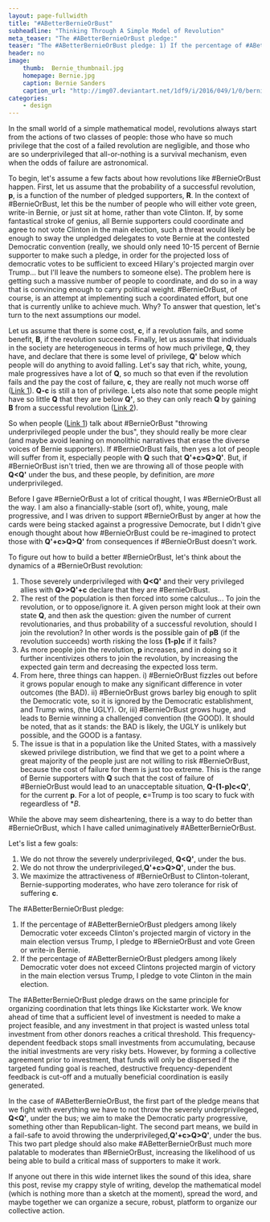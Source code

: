 ```yaml
---
layout: page-fullwidth
title: "#ABetterBernieOrBust"
subheadline: "Thinking Through A Simple Model of Revolution"
meta_teaser: "The #ABetterBernieOrBust pledge:"
teaser: "The #ABetterBernieOrBust pledge: 1) If the percentage of #ABetterBernieOrBust pledgers among likely Democratic voter exceeds Clinton's projected margin of victory in the main election versus Trump, I pledge to BernieOrBust and vote Green or write-in Bernie. 2) If the percentage of #ABetterBernieOrBust pledgers among likely Democratic voter does not exceed Clinton's projected margin of victory in the main election versus Trump, I pledge to vote Clinton in the main election. This two part pledge should make #ABetterBernieOrBust much more palatable to moderate, Clinton-tolerant, Bernie supporters than #BernieOrBust, increasing the likelihood of us being able to build a critical mass of voters to make it work. "
header: no
image:
    thumb:  Bernie_thumbnail.jpg
    homepage: Bernie.jpg
    caption: Bernie Sanders
    caption_url: "http://img07.deviantart.net/1df9/i/2016/049/1/0/bernie_sanders_illustration_by_theblackwings33-d96xips.jpg"
categories:
    - design
---
```

<!--more-->

In the small world of a simple mathematical model, revolutions always start from the actions of two classes of people: those who have so much privilege that the cost of a failed revolution are negligible, and those who are so underprivileged that all-or-nothing is a survival mechanism, even when the odds of failure are astronomical. 

To begin, let's assume a few facts about how revolutions like #BernieOrBust happen. First, let us assume that the probability of a successful revolution, **p**, is a function of the number of pledged supporters, **R**. In the context of #BernieOrBust, let this be the number of people who will either vote green, write-in Bernie, or just sit at home, rather than vote Clinton. If, by some fantastical stroke of genius, all Bernie supporters could coordinate and agree to not vote Clinton in the main election, such a threat would likely be enough to sway the unpledged delegates to vote Bernie at the contested Democratic convention (really, we should only need 10-15 percent of Bernie supporter to make such a pledge, in order for the projected loss of democratic votes to be sufficient to exceed Hilary's projected margin over Trump... but I'll leave the numbers to someone else). The problem here is getting such a massive number of people to coordinate, and do so in a way that is convincing enough to carry political weight. #BernieOrBust, of course, is an attempt at implementing such a coordinated effort, but one that is currently unlike to achieve much. Why? To answer that question, let's turn to the next assumptions our model.

Let us assume that there is some cost, **c**, if a revolution fails, and some benefit, **B**, if the revolution succeeds. Finally, let us assume that individuals in the society are heterogeneous in terms of how much privilege, **Q**, they have, and declare that there is some level of privilege, **Q'** below which people will do anything to avoid falling. Let's say that rich, white, young, male progressives have a lot of **Q**, so much so that even if the revolution fails and the pay the cost of failure, **c**, they are really not much worse off ([Link 1][1]). **Q-c** is still a ton of privilege. Lets also note that some people might have so little **Q** that they are below **Q'**, so they can only reach **Q** by gaining **B** from a successful revolution ([Link 2][2]).

So when people ([Link 1][1]) talk about #BernieOrBust "throwing underprivileged people under the bus", they should really be more clear (and maybe avoid leaning on monolithic narratives that erase the diverse voices of Bernie supporters). If #BernieOrBust fails, then yes a lot of people will suffer from it, especially people with **Q** such that **Q'+c>Q>Q'**. But, if #BernieOrBust isn't tried, then we are throwing all of those people with **Q<Q'** under the bus, and these people, by definition, are *more* underprivileged. 

Before I gave #BernieOrBust a lot of critical thought, I was #BernieOrBust all the way. I am also a financially-stable (sort of), white, young, male progressive, and I was driven to support #BernieOrBust by anger at how the cards were being stacked against a progressive Democrate, but I didn't give enough thought about how #BernieOrBust could be re-imagined to protect those with **Q'+c>Q>Q'** from consequences if #BernieOrBust doesn't work.

To figure out how to build a better #BernieOrBust, let's think about the dynamics of a #BernieOrBust revolution:

1) Those severely underprivileged with **Q<Q'** and their very privileged allies with **Q>>Q'+c** declare that they are #BernieOrBust.
2) The rest of the population is then forced into some calculus... To join the revolution, or to oppose/ignore it. A given person might look at their own state **Q**, and then ask the question: given the number of current revolutionaries, and thus probability of a successful revolution, should I join the revolution? In other words is the possible gain of **pB** (if the revolution succeeds) worth risking the loss **(1-p)c** if it fails?
3) As more people join the revolution, **p** increases, and in doing so it further incentivizes others to join the revolution, by increasing the expected gain term and decreasing the expected loss term. 
4) From here, three things can happen. i) #BernieOrBust fizzles out before it grows popular enough to make any significant difference in voter outcomes (the BAD). ii) #BernieOrBust grows barley big enough to split the Democratic vote, so it is ignored by the Democratic establishment, and Trump wins, (the UGLY). Or, iii) #BernieOrBust grows huge, and leads to Bernie winning a challenged convention (the GOOD). It should be noted, that as it stands: the BAD is likely, the UGLY is unlikely but possible, and the GOOD is a fantasy.
5) The issue is that in a population like the United States, with a massively skewed privilege distribution, we find that we get to a point where a great majority of the people just are not willing to risk #BernieOrBust, because the cost of failure for them is just too extreme. This is the range of Bernie supporters with **Q** such that the cost of failure of #BernieOrBust would lead to an unacceptable situation, **Q-(1-p)c<Q'**, for the current **p**. For a lot of people, **c**=Trump is too scary to fuck with regeardless of **B*.

While the above may seem disheartening, there is a way to do better than #BernieOrBust, which I have called unimaginatively #ABetterBernieOrBust.

Let's list a few goals:
1) We do not throw the severely underprivileged, **Q<Q'**, under the bus.
2) We do not throw the underprivileged,**Q'+c>Q>Q'**, under the bus.
3) We maximize the attractiveness of #BernieOrBust to Clinton-tolerant, Bernie-supporting moderates, who have zero tolerance for risk of suffering **c**.

The #ABetterBernieOrBust pledge:
1) If the percentage of #ABetterBernieOrBust pledgers among likely Democratic voter exceeds Clinton's projected margin of victory in the main election versus Trump, I pledge to #BernieOrBust and vote Green or write-in Bernie.
2) If the percentage of #ABetterBernieOrBust pledgers among likely Democratic voter does not exceed Clintons projected margin of victory in the main election versus Trump, I pledge to vote Clinton in the main election.

The #ABetterBernieOrBust pledge draws on the same principle for organizing coordination that lets things like Kickstarter work. We know ahead of time that a sufficient level of investment is needed to make a project feasible, and any investment in that project is wasted unless total investment from other donors reaches a critical threshold. This frequency-dependent feedback stops small investments from accumulating, because the initial investments are very risky bets. However, by forming a collective agreement prior to investment, that funds will only be dispersed if the targeted funding goal is reached, destructive frequency-dependent feedback is cut-off and a mutually beneficial coordination is easily generated.

In the case of #ABetterBernieOrBust, the first part of the pledge means that we fight with everything we have to not throw the severely underprivileged, **Q<Q'**, under the bus; we aim to make the Democratic party progressive, something other than Republican-light. The second part means, we build in a fail-safe to avoid throwing the underprivileged,**Q'+c>Q>Q'**, under the bus. This two part pledge should also make #ABetterBernieOrBust much more palatable to moderates than #BernieOrBust, increasing the likelihood of us being able to build a critical mass of supporters to make it work.

If anyone out there in this wide internet likes the sound of this idea, share this post, revise my crappy style of writing, develop the mathematical model (which is nothing more than a sketch at the moment), spread the word, and maybe together we can organize a secure, robust, platform to organize our collective action.

 [1]: http://www.bustle.com/articles/150925-the-bernieorbust-movement-throws-marginalized-people-under-the-bus
 [2]: http://wwwayward.com/why-palestinians-cant-afford-a-hillary-presidency-dont-throw-them-under-the-bus/

